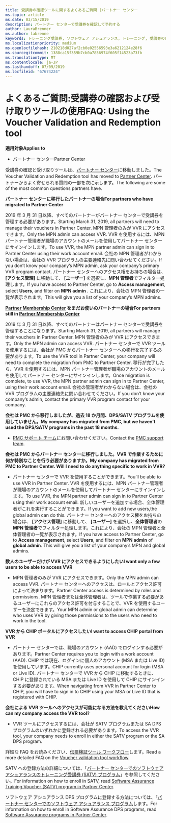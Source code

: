 ```yaml
---
title: 受講券の確認ツールに関するよくあるご質問 |パートナー センター
ms.topic: article
ms.date: 03/15/2019
description: パートナー センターで受講券を確認して予約する
author: LauraBrenner
ms.author: labrenne
keywords: トレーニング受講券, ソフトウェア アシュアランス, トレーニング, 受講券の確認, 受講券の予約
ms.localizationpriority: medium
ms.openlocfilehash: 210218d027af2cb0e02556593e3a6212124e28f6
ms.sourcegitcommit: 1388ca15f359b7cb0a7856974f605f14523a73fb
ms.translationtype: MT
ms.contentlocale: ja-JP
ms.lasthandoff: 07/09/2019
ms.locfileid: "67674224"
---
```

# <a name="faq-using-the-voucher-validation-and-redemption-tool"></a><span data-ttu-id="1076b-104">よくあるご質問:受講券の確認および受け取りツールの使用</span><span class="sxs-lookup"><span data-stu-id="1076b-104">FAQ: Using the Voucher Validation and Redemption tool</span></span> 

<span data-ttu-id="1076b-105">**適用対象**</span><span class="sxs-lookup"><span data-stu-id="1076b-105">**Applies to**</span></span>

- <span data-ttu-id="1076b-106">パートナー センター</span><span class="sxs-lookup"><span data-stu-id="1076b-106">Partner Center</span></span>

<span data-ttu-id="1076b-107">受講券の確認と受け取りツールは、[パートナー センター](https://partner.microsoft.com/en-us/pcv/dashboard/overview)に移動しました。</span><span class="sxs-lookup"><span data-stu-id="1076b-107">The Voucher Validation and Redemption tool has moved to [Partner Center](https://partner.microsoft.com/en-us/pcv/dashboard/overview).</span></span> <span data-ttu-id="1076b-108">パートナーからよく寄せられる質問の一部を次に示します。</span><span class="sxs-lookup"><span data-stu-id="1076b-108">The following are some of the most common questions partners have.</span></span> 

<span data-ttu-id="1076b-109">**パートナー センターに移行したパートナーの場合**</span><span class="sxs-lookup"><span data-stu-id="1076b-109">**For partners who have migrated to Partner Center**</span></span>

 <span data-ttu-id="1076b-110">2019 年 3 月 31 日以降、すべてのパートナーがパートナー センターで受講券を管理する必要があります。</span><span class="sxs-lookup"><span data-stu-id="1076b-110">Starting March 31, 2019, all partners will need to manage their vouchers in Partner Center.</span></span> <span data-ttu-id="1076b-111">MPN 管理者のみが VVR にアクセスできます。</span><span class="sxs-lookup"><span data-stu-id="1076b-111">Only the MPN admin can access VVR.</span></span> <span data-ttu-id="1076b-112">VVR を使用するには、MPN パートナー管理者が職場のアカウントのメールを使用してパートナー センターにサインインします。</span><span class="sxs-lookup"><span data-stu-id="1076b-112">To use VVR, the MPN partner admin can sign in to Partner Center using their work account email.</span></span> <span data-ttu-id="1076b-113">会社の MPN 管理者がわからない場合は、会社の VVR プログラムの主要連絡先に問い合わせてください。</span><span class="sxs-lookup"><span data-stu-id="1076b-113">If you don’t know your company’s MPN admin, ask your company’s primary VVR program contact.</span></span>  <span data-ttu-id="1076b-114">パートナー センターへのアクセス権をお持ちの場合は、 **[アクセス管理]** に移動して、 **[ユーザー]** を選択し、**MPN 管理者**でフィルター処理します。</span><span class="sxs-lookup"><span data-stu-id="1076b-114">If you have access to Partner Center, go to **Access management**, select **Users**, and filter on **MPN admin** .</span></span> <span data-ttu-id="1076b-115">これにより、会社の MPN 管理者の一覧が表示されます。</span><span class="sxs-lookup"><span data-stu-id="1076b-115">This will give you a list of your company’s MPN admins.</span></span>  

<span data-ttu-id="1076b-116">**[Partner Membership Center](https://partner.microsoft.com/) をまだお使いのパートナーの場合**</span><span class="sxs-lookup"><span data-stu-id="1076b-116">**For partners still in [Partner Membership Center](https://partner.microsoft.com/)**</span></span>

<span data-ttu-id="1076b-117">2019 年 3 月 31 日以降、すべてのパートナーはパートナー センターで受講券を管理することになります。</span><span class="sxs-lookup"><span data-stu-id="1076b-117">Starting March 31, 2019, all partners will manage their vouchers in Partner Center.</span></span> <span data-ttu-id="1076b-118">MPN 管理者のみが VVR にアクセスできます。</span><span class="sxs-lookup"><span data-stu-id="1076b-118">Only the MPN admin can access VVR.</span></span> <span data-ttu-id="1076b-119">パートナー センターで VVR ツールを使用するには、会社が PMC からパートナー センターへの移行を完了する必要があります。</span><span class="sxs-lookup"><span data-stu-id="1076b-119">To use the VVR tool in Partner Center, your company will need to complete the migration from PMC to Partner Center.</span></span> <span data-ttu-id="1076b-120">移行が完了したら、VVR を使用するには、MPN パートナー管理者が職場のアカウントのメールを使用してパートナー センターにサインインします。</span><span class="sxs-lookup"><span data-stu-id="1076b-120">Once migration is complete, to use VVR, the MPN partner admin can sign in to Partner Center, using their work account email.</span></span> <span data-ttu-id="1076b-121">会社の管理者がわからない場合は、会社の VVR プログラムの主要連絡先に問い合わせてください。</span><span class="sxs-lookup"><span data-stu-id="1076b-121">If you don’t know your company’s admin, contact the primary VVR program contact for your company.</span></span>  


<span data-ttu-id="1076b-122">**会社は PMC から移行しましたが、過去 18 か月間、DPS/SATV プログラムを使用していません。**</span><span class="sxs-lookup"><span data-stu-id="1076b-122">**My company has migrated from PMC, but we haven’t used the DPS/SATV programs in the past 18 months.**</span></span>

- <span data-ttu-id="1076b-123">[PMC サポート チーム](mailto:proghelp@microsoft.com)にお問い合わせください。</span><span class="sxs-lookup"><span data-stu-id="1076b-123">Contact the [PMC support team](mailto:proghelp@microsoft.com).</span></span> 


<span data-ttu-id="1076b-124">**会社は PMC からパートナー センターに移行しました。VVR で作業するために何か特別なことを行う必要がありますか。**</span><span class="sxs-lookup"><span data-stu-id="1076b-124">**My company has migrated from PMC to Partner Center. Will I need to do anything specific to work in VVR?**</span></span> 

- <span data-ttu-id="1076b-125">パートナー センターで VVR を使用することができます。</span><span class="sxs-lookup"><span data-stu-id="1076b-125">You’ll be able to use VVR in Partner Center.</span></span>  <span data-ttu-id="1076b-126">VVR を使用するには、MPN パートナー管理者が職場のアカウントのメールを使用してパートナー センターにサインインします。</span><span class="sxs-lookup"><span data-stu-id="1076b-126">To use VVR, the MPN partner admin can sign in to Partner Center using their work account email.</span></span> <span data-ttu-id="1076b-127">新しいユーザーを追加する場合、全体管理者がこれを実行することができます。</span><span class="sxs-lookup"><span data-stu-id="1076b-127">If you want to add new users,the global admin can do this.</span></span> <span data-ttu-id="1076b-128">パートナー センターへのアクセス権をお持ちの場合は、 **[アクセス管理]** に移動して、 **[ユーザー]** を選択し、**全体管理者**の **MPN 管理者**でフィルター処理します。これにより、会社の MPN 管理者と全体管理者の一覧が表示されます。</span><span class="sxs-lookup"><span data-stu-id="1076b-128">If you have access to Partner Center, go to **Access management**, select **Users**, and filter on **MPN admin** of **global admin**. This will give you a list of your company’s MPN and global admins.</span></span>  

<span data-ttu-id="1076b-129">**数人のユーザーだけが VVR にアクセスできるようにしたい**</span><span class="sxs-lookup"><span data-stu-id="1076b-129">**I want only a few users to be able to access VVR**</span></span>

- <span data-ttu-id="1076b-130">MPN 管理者のみが VVR にアクセスできます。</span><span class="sxs-lookup"><span data-stu-id="1076b-130">Only the MPN admin can access VVR.</span></span> <span data-ttu-id="1076b-131">パートナー センターへのアクセスは、ロールとアクセス許可によって決まります。</span><span class="sxs-lookup"><span data-stu-id="1076b-131">Partner Center access is determined by roles and permissions.</span></span> <span data-ttu-id="1076b-132">MPN 管理者または全体管理者は、ツールで作業する必要があるユーザーにこれらのアクセス許可を付与することで、VVR を使用するユーザーを決定できます。</span><span class="sxs-lookup"><span data-stu-id="1076b-132">Your MPN admin or global admin can determine who uses VVR by giving those permissions to the users who need to work in the tool.</span></span>

<span data-ttu-id="1076b-133">**VVR から CHIP ポータルにアクセスしたい**</span><span class="sxs-lookup"><span data-stu-id="1076b-133">**I want to access CHIP portal from VVR**</span></span>

- <span data-ttu-id="1076b-134">パートナー センターでは、職場のアカウント (AAD) でログインする必要があります。</span><span class="sxs-lookup"><span data-stu-id="1076b-134">Partner Center requires you to login with a work account (AAD).</span></span>  <span data-ttu-id="1076b-135">CHIP では現在、ログインに個人のアカウント (MSA または Live ID) を使用しています。</span><span class="sxs-lookup"><span data-stu-id="1076b-135">CHIP currently uses personal account for login (MSA or Live ID).</span></span>  <span data-ttu-id="1076b-136">パートナー センターで VVR から CHIP に移動するときに、CHIP に登録されている MSA または Live ID を使用して CHIP にサインインする必要があります。</span><span class="sxs-lookup"><span data-stu-id="1076b-136">When navigating from VVR in Partner Center to CHIP, you will have to sign in to CHIP using your MSA or Live ID that is registered with CHIP.</span></span>

<span data-ttu-id="1076b-137">**会社による VVR ツールへのアクセスが可能になる方法を教えてください**</span><span class="sxs-lookup"><span data-stu-id="1076b-137">**How can my company access the VVR tool?**</span></span>

- <span data-ttu-id="1076b-138">VVR ツールにアクセスするには、会社が SATV プログラムまたは SA DPS プログラムのいずれかに登録される必要があります。</span><span class="sxs-lookup"><span data-stu-id="1076b-138">To access the VVR tool, your company needs to enroll in either the SATV program or the SA DPS program.</span></span>

<span data-ttu-id="1076b-139">詳細な FAQ をお読みください、[伝票検証ツール ワークフロー](https://query.prod.cms.rt.microsoft.com/cms/api/am/binary/RE3kz5o)します。</span><span class="sxs-lookup"><span data-stu-id="1076b-139">Read a more detailed FAQ on the [Voucher validation tool workflow](https://query.prod.cms.rt.microsoft.com/cms/api/am/binary/RE3kz5o).</span></span>

<span data-ttu-id="1076b-140">SATV への登録方法の詳細については、「[パートナー センターでのソフトウェア アシュアランスのトレーニング受講券 (SATV) プログラム](software-assurance-satv.md)」を参照してください。</span><span class="sxs-lookup"><span data-stu-id="1076b-140">For information on how to enroll in SATV, read [Software Assurance Training Voucher (SATV) program in Partner Center](software-assurance-satv.md).</span></span>

<span data-ttu-id="1076b-141">ソフトウェア アシュアランス DPS プログラムに登録する方法については、「[パートナー センターでのソフトウェア アシュアランス プログラム](software-assurance-dps.md)します。</span><span class="sxs-lookup"><span data-stu-id="1076b-141">For information on how to enroll in Software Assurance DPS programs, read [Software Assurance programs in Partner Center](software-assurance-dps.md).</span></span>
